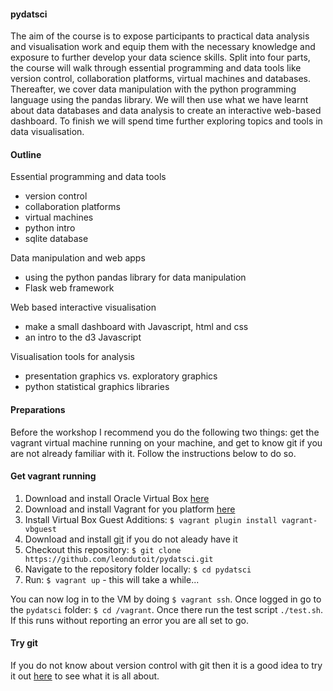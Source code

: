 #### pydatsci

The aim of the course is to expose participants to practical data analysis and visualisation work and equip them with the necessary knowledge and exposure to further develop your data science skills. Split into four parts, the course will walk through essential programming and data tools like version control, collaboration platforms, virtual machines and databases. Thereafter, we cover data manipulation with the python programming language using the pandas library. We will then use what we have learnt about data databases and data analysis to create an interactive web-based dashboard. To finish we will spend time further exploring topics and tools in data visualisation.

#### Outline

Essential programming and data tools
* version control
* collaboration platforms
* virtual machines
* python intro
* sqlite database

Data manipulation and web apps
* using the python pandas library for data manipulation
* Flask web framework

Web based interactive visualisation
* make a small dashboard with Javascript, html and css
* an intro to the d3 Javascript

Visualisation tools for analysis
* presentation graphics vs. exploratory graphics
* python statistical graphics libraries

#### Preparations

Before the workshop I recommend you do the following two things: get the vagrant virtual machine running on your machine, and get to know git if you are not already familiar with it. Follow the instructions below to do so.

#### Get vagrant running

1. Download and install Oracle Virtual Box [here](http://download.virtualbox.org/virtualbox/4.2.0/)
2. Download and install Vagrant for you platform [here](https://www.vagrantup.com/downloads)
3. Install Virtual Box Guest Additions: `$ vagrant plugin install vagrant-vbguest`
4. Download and install [git](http://git-scm.com/downloads) if you do not aleady have it 
5. Checkout this repository: `$ git clone https://github.com/leondutoit/pydatsci.git`
6. Navigate to the repository folder locally: `$ cd pydatsci`
7. Run: `$ vagrant up` - this will take a while...

You can now log in to the VM by doing `$ vagrant ssh`. Once logged in go to the `pydatsci` folder: `$ cd /vagrant`. Once there run the test script `./test.sh`. If this runs without reporting an error you are all set to go.


#### Try git

If you do not know about version control with git then it is a good idea to try it out [here](https://try.github.io/levels/1/challenges/1) to see what it is all about.
